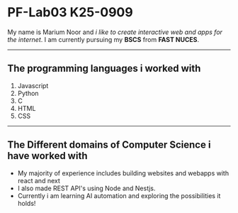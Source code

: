 # PF-Lab03 **K25-0909**
My name is Marium Noor and _i like to create interactive web and apps for the internet_.
I am currently pursuing my **BSCS** from **FAST NUCES**.

---
## The programming languages i worked with
1. Javascript
2. Python
3. C
4. HTML
5. CSS

---
## The Different domains of Computer Science i have worked with
- My majority of experience includes building websites and webapps with react and next
- I also made REST API's using Node and Nestjs.
- Currently i am learning AI automation and exploring the possibilities it holds!
